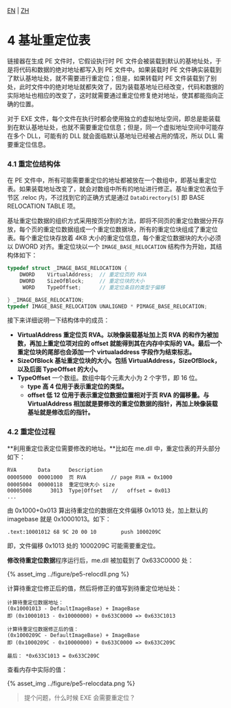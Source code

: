 [EN](./pe-relocation-table.md) | [ZH](./pe-relocation-table-zh.md)

# 4 基址重定位表

链接器在生成 PE 文件时，它假设执行时 PE 文件会被装载到默认的基地址处，于是将代码和数据的绝对地址都写入到 PE 文件中。如果装载时 PE 文件确实装载到了默认基地址处，就不需要进行重定位；但是，如果转载时 PE 文件装载到了别处，此时文件中的绝对地址就都失效了，因为装载基地址已经改变，代码和数据的实际地址也相应的改变了，这时就需要通过重定位修复绝对地址，使其都能指向正确的位置。

对于 EXE 文件，每个文件在执行时都会使用独立的虚拟地址空间，即总是能装载到在默认基地址处，也就不需要重定位信息；但是，同一个虚拟地址空间中可能存在多个 DLL，可能有的 DLL 就会面临默认基地址已经被占用的情况，所以 DLL 需要重定位信息。

### 4.1 重定位结构体

在 PE 文件中，所有可能需要重定位的地址都被放在一个数组中，即基址重定位表。如果装载地址改变了，就会对数组中所有的地址进行修正。基址重定位表位于节区 .reloc 内，不过找到它的正确方式是通过 `DataDirectory[5]` 即 BASE RELOCATION TABLE 项。

基址重定位数据的组织方式采用按页分割的方法，即将不同页的重定位数据分开存放，每个页的重定位数据组成一个重定位数据块，所有的重定位块组成了重定位表。每个重定位块存放着 4KB 大小的重定位信息，每个重定位数据块的大小必须以 DWORD 对齐。重定位块以一个 `IMAGE_BASE_RELOCATION` 结构作为开始，其结构体如下：

```c
typedef struct _IMAGE_BASE_RELOCATION {
    DWORD    VirtualAddress;  // 重定位页的 RVA
    DWORD    SizeOfBlock;     // 重定位块的大小
     WORD    TypeOffset;      // 重定位条目的类型于偏移

} _IMAGE_BASE_RELOCATION;
typedef IMAGE_BASE_RELOCATION UNALIGNED * PIMAGE_BASE_RELOCATION;
```

接下来详细说明一下结构体中的成员：

- **VirtualAddress 重定位页 RVA。以映像装载基址加上页 RVA 的和作为被加数，再加上重定位项对应的 offset 就能得到其在内存中实际的 VA。最后一个重定位块的尾部也会添加一个 virtualaddress 字段作为结束标志。**
- **SizeOfBlock 基址重定位块的大小。包括 VirtualAddress，SizeOfBlock，以及后面 TypeOffset 的大小。**
- **TypeOffset** 一个数组。数组中每个元素大小为 2 个字节，即 16 位。 
  - **type 高 4 位用于表示重定位的类型。**
  - **offset 低 12 位用于表示重定位数据位置相对于页 RVA 的偏移量。与 VirtualAddress 相加就是要修改的重定位数据的指针，再加上映像装载基址就是修改后的指针。**

### 4.2 重定位过程

**利用重定位表定位需要修改的地址。**比如在 me.dll 中，重定位表的开头部分如下：

```text
RVA       Data      Description
00005000  00001000  页 RVA        // page RVA = 0x1000
00005004  00000118  重定位块大小 size   
00005008      3013  Type|Offset   //   offset = 0x013
...
```

由 0x1000+0x013 算出待重定位的数据在文件偏移 0x1013 处，加上默认的 imagebase 就是 0x10001013。如下：

```x86asm
.text:10001012 68 9C 20 00 10        push 1000209C
```

即，文件偏移 0x1013 处的 1000209C 可能需要重定位。

**修改待重定位数据**程序运行后，me.dll 被加载到了 0x633C0000 处：

{% asset_img ../figure/pe5-relocdll.png %}

计算待重定位修正后的值，然后将修正的值写到待重定位地址处：

```
计算待重定位数据地址：
(0x10001013 - DefaultImageBase) + ImageBase 
即 (0x10001013 - 0x10000000) + 0x633C0000 => 0x633C1013

计算待重定位数据修正后的值：
(0x1000209C - DefaultImageBase) + ImageBase 
即 (0x1000209C - 0x10000000) + 0x633C0000 => 0x633C209C

最后： *0x633C1013 = 0x633C209C
```

查看内存中实际的值：

{% asset_img ../figure/pe5-relocdata.png %}

> 提个问题，什么时候 EXE 会需要重定位？